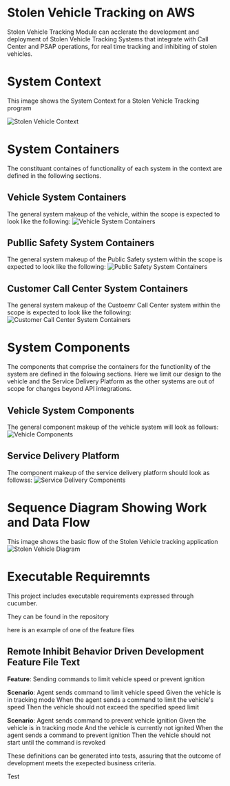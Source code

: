 # Stolen Vehicle Tracking on AWS
Stolen Vehicle Tracking Module can acclerate the development and deployment of Stolen Vehicle Tracking Systems that integrate with Call Center and PSAP operations, for real time tracking and inhibiting of stolen vehicles. 

# System Context
This image shows the System Context for a Stolen Vehicle Tracking program 

![Stolen Vehicle Context](images/readme/stolen_veh_system.png)

# System Containers
The constituant containes of functionality  of each system in the context are defined in the following sections. 

## Vehicle System Containers
The general system makeup of the vehicle, within the scope is expected to look like the following: 
![Vehicle System Containers](images/readme/vehicle_system_containers.png)

## Publlic Safety System Containers
The general system makeup of the Public Safety system within the scope is expected to look like the following: 
![Public Safety System Containers](images/readme/public_safety_containers.png)

## Customer Call Center System Containers
The general system makeup of the Custoemr Call Center system within the scope is expected to look like the following:
![Customer Call Center System Containers](images/readme/customer_calls_containers.png)

# System Components
The components that comprise the containers for the functionlity of the system are defined in the folowing sections. Here we limit our design to the vehicle and the Service Delivery Platform as the other systems are out of scope for changes beyond API integrations. 

## Vehicle System Components
The general component makeup of the vehicle system will look as follows: 
![Vehicle Components](images/readme/vehicle_components.png)

## Service Delivery Platform 
The component makeup of the service delivery platform should look as followss: 
![Service Delivery Components](images/readme/sdp_components.png)

# Sequence Diagram Showing Work and Data Flow
This image shows the basic flow of the Stolen Vehicle tracking application
![Stolen Vehicle Diagram](images/readme/stolenvehicle-1.png)

# Executable Requiremnts
This project includes executable requirements expressed through cucumber. 

They can be found in the repository 

here is an example of one of the feature files 

## Remote Inhibit Behavior Driven Development Feature File Text

**Feature**: Sending commands to limit vehicle speed or prevent ignition

**Scenario**: Agent sends command to limit vehicle speed
  Given the vehicle is in tracking mode
  When the agent sends a command to limit the vehicle's speed
  Then the vehicle should not exceed the specified speed limit

**Scenario**: Agent sends command to prevent vehicle ignition
  Given the vehicle is in tracking mode
  And the vehicle is currently not ignited
  When the agent sends a command to prevent ignition
  Then the vehicle should not start until the command is revoked

  These definitions can be generated into tests, assuring that the outcome of development meets the exepected business criteria. 

  Test